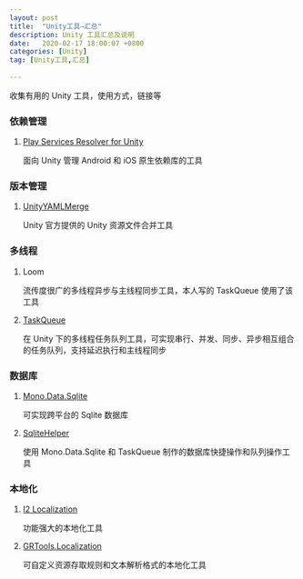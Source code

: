 ```yaml
---
layout: post
title:  "Unity工具—汇总"
description: Unity 工具汇总及说明
date:   2020-02-17 18:00:07 +0800
categories: [Unity]
tag: [Unity工具,汇总]
 
---
```


收集有用的 Unity 工具，使用方式，链接等

### 依赖管理  

1. [Play Services Resolver for Unity](https://warl-g.github.io/posts/play-services-resolver)  

   面向 Unity 管理 Android 和 iOS 原生依赖库的工具   

### 版本管理

1. [UnityYAMLMerge](https://warl-g.github.io/posts/Unity-UnityYAMLMerge)

   Unity 官方提供的 Unity 资源文件合并工具

### 多线程   

1. Loom   

   流传度很广的多线程异步与主线程同步工具，本人写的 TaskQueue 使用了该工具

2. [TaskQueue](https://github.com/Warl-G/GRUnityTools)  

   在 Unity 下的多线程任务队列工具，可实现串行、并发、同步、异步相互组合的任务队列，支持延迟执行和主线程同步

### 数据库   

1. [Mono.Data.Sqlite](https://warl-g.github.io/posts/unity-sqlite)

   可实现跨平台的 Sqlite 数据库  
   
2. [SqliteHelper](https://github.com/Warl-G/GRUnityTools)     

   使用 Mono.Data.Sqlite 和 TaskQueue 制作的数据库快捷操作和队列操作工具

### 本地化  

1. [I2 Localization]((https://assetstore.unity.com/packages/tools/localization/i2-localization-14884?locale=zh-CN))

   功能强大的本地化工具

2. [GRTools.Localization](https://github.com/Warl-G/GRUnityTools)

   可自定义资源存取规则和文本解析格式的本地化工具